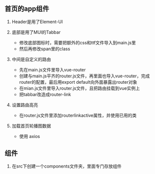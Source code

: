 ## 首页的app组件
1. Header是用了Element-UI
2. 底部是用了MUI的Tabbar
    + 修改底部图标时，需要把额外的css和ttf文件导入到main.js里
    + 然后再修改span里的class
3. 中间是自定义的路由
    + 先在main.js文件里导入vue-router
    + 创建与main.js平齐的router.js文件，再里面也导入vue-router，完成router的配置，最后用export default向外面暴露出router对象
    + 在mian.js文件里导入router.js文件，且把路由挂载到vue实例上
    + 把tabbar改造成router-link

4. 设置路由高亮
    + 在router.js文件里添加routerlinkactive属性，并使用已用的类

5. 加载首页轮播图数据
    + 使用 axios

## 组件
1. 在src下创建一个components文件夹，里面专门存放组件